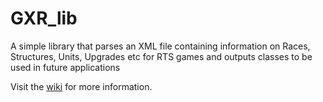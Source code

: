 GXR_lib
=======

A simple library that parses an XML file containing information on Races, Structures, Units, Upgrades etc for RTS games and outputs classes to be used in future applications

Visit the [wiki](https://github.com/zeOxx/GXR_lib/wiki) for more information.
